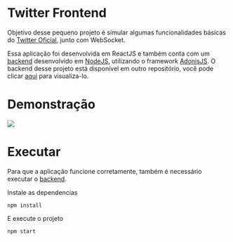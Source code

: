 # Twitter Frontend

Objetivo desse pequeno projeto é simular algumas funcionalidades básicas do [Twitter Oficial](https://twitter.com), junto com WebSocket.

Essa aplicação foi desenvolvida em ReactJS e também conta com um [backend](https://github.com/felipeurbansk/app_twitter_backend) desenvolvido em [NodeJS](https://nodejs.org/), utilizando o framework [AdonisJS](https://adonisjs.com/).
O backend desse projeto está disponível em outro repositório, você pode clicar [aqui](https://github.com/felipeurbansk/app_twitter_backend) para visualiza-lo.

# Demonstração
![](https://github.com/felipeurbansk/app_twitter_frontend/blob/master/demo/twitter_web.gif)

# Executar
Para que a aplicação funcione corretamente, também é necessário executar o [backend](https://github.com/felipeurbansk/app_twitter_backend).


Instale as dependencias

`npm install`

E execute o projeto

`npm start`

